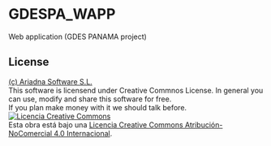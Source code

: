 # GDESPA_WAPP  
 Web application (GDES PANAMA project)

## License  
[(c) Ariadna Software S.L.](http://ariadnasw.com)   
This software is licensend under Creative Commnos License. In general you can use, modify and share this software for free.  
If you plan make money with it we should talk before.  
<a rel="license" href="http://creativecommons.org/licenses/by-nc/4.0/"><img alt="Licencia Creative Commons" style="border-width:0" src="https://i.creativecommons.org/l/by-nc/4.0/88x31.png" /></a><br />Esta obra está bajo una <a rel="license" href="http://creativecommons.org/licenses/by-nc/4.0/">Licencia Creative Commons Atribución-NoComercial 4.0 Internacional</a>.